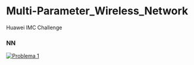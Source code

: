 # Multi-Parameter_Wireless_Network
 Huawei IMC Challenge

### NN
[![Problema 1](https://colab.research.google.com/assets/colab-badge.svg)](https://colab.research.google.com/github/MiguelMussi/Multi-Parameter_Wireless_Network/blob/main/NN.ipynb)
